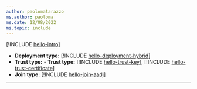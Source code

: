 ```yaml
---
author: paolomatarazzo
ms.author: paoloma
ms.date: 12/08/2022
ms.topic: include
---
```


[!INCLUDE [hello-intro](hello-intro.md)]
- **Deployment type:** [!INCLUDE [hello-deployment-hybrid](hello-deployment-hybrid.md)]
- **Trust type:** - **Trust type:** [!INCLUDE [hello-trust-key](hello-trust-key.md)], [!INCLUDE [hello-trust-certificate](hello-trust-certificate.md)]
- **Join type:** [!INCLUDE [hello-join-aadj](hello-join-aadj.md)]
---